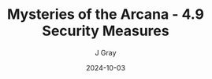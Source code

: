 ---
title: 'Mysteries of the Arcana - 4.9 Security Measures'
alt: 'Mysteries of the Arcana'
date: '2024-10-03'
author: 'J Gray'
artist: 'Gennifer'
---